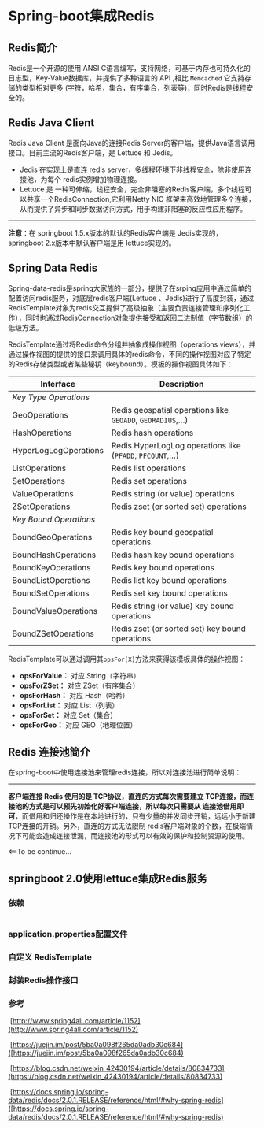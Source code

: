 # Spring-boot集成Redis

## Redis简介

Redis是一个开源的使用 ANSI C语言编写，支持网络，可基于内存也可持久化的日志型，Key-Value数据库，并提供了多种语言的 API ,相比 `Memcached` 它支持存储的类型相对更多 (字符，哈希，集合，有序集合，列表等)，同时Redis是线程安全的。

## Redis Java Client

Redis Java Client 是面向Java的连接Redis Server的客户端，提供Java语言调用接口。目前主流的Redis客户端，是 Lettuce 和 Jedis。

- Jedis 在实现上是直连 redis server，多线程环境下非线程安全，除非使用连接池，为每个 redis实例增加物理连接。
- Lettuce 是 一种可伸缩，线程安全，完全非阻塞的Redis客户端，多个线程可以共享一个RedisConnection,它利用Netty NIO 框架来高效地管理多个连接，从而提供了异步和同步数据访问方式，用于构建非阻塞的反应性应用程序。

---

**注意**：在 springboot 1.5.x版本的默认的Redis客户端是 Jedis实现的，springboot 2.x版本中默认客户端是用 lettuce实现的。

## Spring Data Redis

Spring-data-redis是spring大家族的一部分，提供了在srping应用中通过简单的配置访问redis服务，对底层redis客户端(Lettuce 、Jedis)进行了高度封装，通过RedisTemplate对象为redis交互提供了高级抽象（主要负责连接管理和序列化工作），同时也通过RedisConnection对象提供接受和返回二进制值（字节数组）的低级方法。

RedisTemplate通过将Redis命令分组并抽象成操作视图（operations views），并通过操作视图的提供的接口来调用具体的redis命令，不同的操作视图对应了特定的Redis存储类型或者某些秘钥（keybound）。模板的操作视图具体如下：

| Interface              | Description                                               |
| ---------------------- | --------------------------------------------------------- |
| *Key Type Operations*  |                                                           |
| GeoOperations          | Redis geospatial operations like `GEOADD`, `GEORADIUS`,…) |
| HashOperations         | Redis hash operations                                     |
| HyperLogLogOperations  | Redis HyperLogLog operations like (`PFADD`, `PFCOUNT`,…)  |
| ListOperations         | Redis list operations                                     |
| SetOperations          | Redis set operations                                      |
| ValueOperations        | Redis string (or value) operations                        |
| ZSetOperations         | Redis zset (or sorted set) operations                     |
| *Key Bound Operations* |                                                           |
| BoundGeoOperations     | Redis key bound geospatial operations.                    |
| BoundHashOperations    | Redis hash key bound operations                           |
| BoundKeyOperations     | Redis key bound operations                                |
| BoundListOperations    | Redis list key bound operations                           |
| BoundSetOperations     | Redis set key bound operations                            |
| BoundValueOperations   | Redis string (or value) key bound operations              |
| BoundZSetOperations    | Redis zset (or sorted set) key bound operations           |

RedisTemplate可以通过调用其`opsFor[X]`方法来获得该模板具体的操作视图：

- **opsForValue：** 对应 String（字符串）
- **opsForZSet：** 对应 ZSet（有序集合）
- **opsForHash：** 对应 Hash（哈希）
- **opsForList：** 对应 List（列表）
- **opsForSet：** 对应 Set（集合）
- **opsForGeo：** 对应 GEO（地理位置）

## Redis 连接池简介

在spring-boot中使用连接池来管理redis连接，所以对连接池进行简单说明：

---

**客户端连接 Redis 使用的是 TCP协议，直连的方式每次需要建立 TCP连接，而连接池的方式是可以预先初始化好客户端连接，所以每次只需要从 连接池借用即可**，而借用和归还操作是在本地进行的，只有少量的并发同步开销，远远小于新建TCP连接的开销。另外，直连的方式无法限制 redis客户端对象的个数，在极端情况下可能会造成连接泄漏，而连接池的形式可以有效的保护和控制资源的使用。

<==To be continue...

## springboot 2.0使用lettuce集成Redis服务

### 依赖

```

```

### application.properties配置文件

### 自定义 RedisTemplate

### 封装Redis操作接口

### 参考

​	[http://www.spring4all.com/article/1152](http://www.spring4all.com/article/1152)

​	[https://juejin.im/post/5ba0a098f265da0adb30c684]([https://juejin.im/post/5ba0a098f265da0adb30c684)

​	[https://blog.csdn.net/weixin_42430194/article/details/80834733](https://blog.csdn.net/weixin_42430194/article/details/80834733)

​	[https://docs.spring.io/spring-data/redis/docs/2.0.1.RELEASE/reference/html/#why-spring-redis]([https://docs.spring.io/spring-data/redis/docs/2.0.1.RELEASE/reference/html/#why-spring-redis)

# 